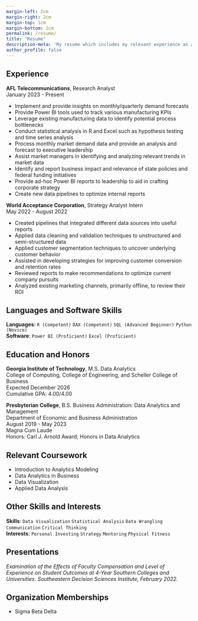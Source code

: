```yaml
---
margin-left: 2cm
margin-right: 2cm
margin-top: 1cm
margin-bottom: 2cm
permalink: /resume/
title: "Resume"
description-meta: 'My resume which includes my relevant experience as an analyst, programming and other skills, and information on my B.S. and M.S.'
author_profile: false
---
```


## Experience
**AFL Telecommunications**, Research Analyst					  		  
January 2023 - Present
* Implement and provide insights on monthly/quarterly demand forecasts
* Provide Power BI tools used to track various manufacturing KPIs 
* Leverage existing manufacturing data to identify potential process bottlenecks 
* Conduct statistical analysis in R and Excel such as hypothesis testing and time series analysis
* Process monthly market demand data and provide an analysis and forecast to executive leadership 
* Assist market managers in identifying and analyzing relevant trends in market data
* Identify and report business impact and relevance of state policies and federal funding initiatives
* Provide ad-hoc Power BI reports to leadership to aid in crafting corporate strategy 
* Create new data pipelines to optimize internal reports

**World Acceptance Corporation**, Strategy Analyst Intern		            		            
May 2022 - August 2022
* Created pipelines that integrated different data sources into useful reports
* Applied data cleaning and validation techniques to unstructured and semi-structured data
* Applied customer segmentation techniques to uncover underlying customer behavior
* Assisted in developing strategies for improving customer conversion and retention rates
* Reviewed reports to make recommendations to optimize current company pursuits
* Analyzed existing marketing channels, primarily offline, to review their ROI

## Languages and Software Skills
**Languages**: ```R (Competent)```  ```DAX (Competent)``` ```SQL (Advanced Beginner)``` ```Python (Novice)```  
**Software**: ```Power BI (Proficient)``` ```Excel (Proficient)```

## Education and Honors
**Georgia Institute of Technology**, M.S. Data Analytics  
College of Computing, College of Engineering, and Scheller College of Business  
Expected December 2026  
Cumulative GPA: 4.00/4.00

**Presbyterian College**, B.S. Business Administration: Data Analytics and Management  
Department of Economic and Business Administration  
August 2019 - May 2023  
Magna Cum Laude  
Honors: Carl J. Arnold Award; Honors in Data Analytics  

## Relevant Coursework
* Introduction to Analytics Modeling
* Data Analytics in Business
* Data Visualization
* Applied Data Analysis

## Other Skills and Interests
**Skills**: ```Data Visualization``` ```Statistical Analysis``` ```Data Wrangling``` ```Communication``` ```Critical Thinking```  
**Interests**: ```Personal Investing``` ```Strategy``` ```Mentoring``` ```Physical Fitness```

## Presentations
*Examination of the Effects of Faculty Compensation and Level of Experience on Student Outcomes at 4-Year Southern Colleges and Universities. Southeastern Decision Sciences Institute, February 2022.*

## Organization Memberships
* Sigma Beta Delta